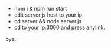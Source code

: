 

- npm i & npm run start
- edit server.js host to your ip
- cd server && node server.js
- cd to your ip:3000 and press anylink.

bye.
